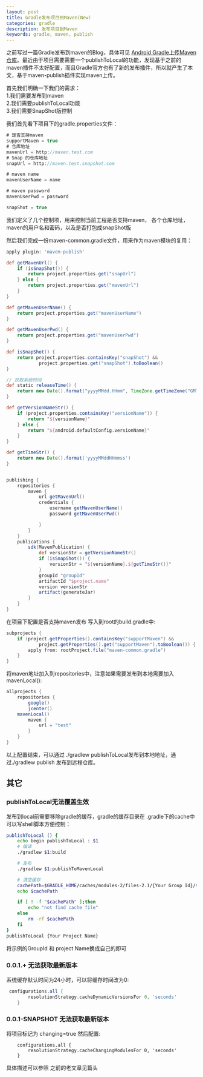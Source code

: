 ```yaml
---
layout: post
title: Gradle发布项目到Maven(New) 
categories: gradle
description: 发布项目到Maven
keywords: gradle, maven, publish
---  
```


之前写过一篇Gradle发布到maven的Blog，具体可见 [Android Gradle上传Maven仓库](https://fsilence.github.io/2017/04/26/gradle-maven/)。最近由于项目需要需要一个publishToLocal的功能，发现基于之前的maven插件不太好配置，而且Gradle官方也有了新的发布插件，所以就产生了本文，基于maven-publish插件实现maven上传。  

首先我们明确一下我们的需求：  
1.我们需要发布到maven  
2.我们需要publishToLocal功能  
3.我们需要SnapShot版控制  

我们首先看下项目下的gradle.properties文件：  

```gradle
# 是否支持maven
supportMaven = true
# 仓库地址
mavenUrl = http://maven.test.com
# Snap 的仓库地址
snapUrl = http://maven.test.snapshot.com

# maven name
mavenUserName = name 

# maven password
mavenUserPwd = password 

snapShot = true
```  
我们定义了几个控制项，用来控制当前工程是否支持maven， 各个仓库地址，maven的用户名和密码，以及是否打包成snapShot版   

然后我们完成一份maven-common.gradle文件，用来作为maven模块的复用：  

```gradle
apply plugin: 'maven-publish'

def getMavenUrl() {
    if (isSnapShot()) {
        return project.properties.get("snapUrl")
    } else {
        return project.properties.get("mavenUrl")
    }
}

def getMavenUserName() {
    return project.properties.get("mavenUserName")
}

def getMavenUserPwd() {
    return project.properties.get("mavenUserPwd")
}

def isSnapShot() {
    return project.properties.containsKey("snapShot") &&
            project.properties.get("snapShot").toBoolean()
}

// 获取系统时间
def static releaseTime() {
    return new Date().format("yyyyMMdd.HHmm", TimeZone.getTimeZone("GMT+08"))
}

def getVersionNameStr() {
    if (project.properties.containsKey("versionName")) {
        return "${versionName}"
    } else {
        return "${android.defaultConfig.versionName}"
    }
}

def getTimeStr() {
    return new Date().format('yyyyMMddHHmmss')
}


publishing {
    repositories {
        maven {
            url getMavenUrl()
            credentials {
                username getMavenUserName()
                password getMavenUserPwd()

            }
        }
    }
    publications {
        sdk(MavenPublication) {
            def versionStr = getVersionNameStr()
            if (isSnapShot()) {
                versionStr = "${versionName}.${getTimeStr()}"
            }
            groupId "groupId"
            artifactId "$project.name"
            version versionStr
            artifact(generateJar)
        }
    }
}

```  

在项目下配置是否支持maven发布 写入到root的build.gradle中:  

```gradle
subprojects {
    if (project.getProperties().containsKey("supportMaven") &&
            project.getProperties().get("supportMaven").toBoolean()) {
        apply from: rootProject.file("maven-common.gradle")
    }
}
```

将maven地址加入到repositories中，注意如果需要发布到本地需要加入mavenLocal():
  
```gradle
allprojects {
    repositories {
        google()
        jcenter()
	mavenLocal()
        maven {
            url = "test"
        }
    }
}
```

以上配置结束，可以通过 ./gradlew publishToLocal发布到本地地址，通过./gradlew publish 发布到远程仓库。  

## 其它  

### publishToLocal无法覆盖生效  
发布到local前需要移除gradle的缓存，gradle的缓存目录在 .gradle下的cache中可以写shell脚本方便控制：  

```sh
publishToLocal () {
    echo begin publishToLocal : $1
    # 编译
    ./gradlew $1:build

    # 发布
    ./gradlew $1:publishToMavenLocal

    # 清空缓存
    cachePath=$GRADLE_HOME/caches/modules-2/files-2.1/{Your Group Id}/$1
    echo $cachePath

    if [ ! -f "$cachePath" ];then
        echo "not find cache file"
    else
        rm -rf $cachePath
    fi
}
publishToLocal {Your Project Name}
```
将示例的GroupId 和 project Name换成自己的即可  


### 0.0.1.+ 无法获取最新版本  
系统缓存默认时间为24小时，可以将缓存时间改为0:  

```gradle
 configurations.all {
        resolutionStrategy.cacheDynamicVersionsFor 0, 'seconds'
    }
```

### 0.0.1-SNAPSHOT 无法获取最新版本  
将项目标记为 changing=true 然后配置:  

```
    configurations.all {
        resolutionStrategy.cacheChangingModulesFor 0, 'seconds'
    }
```
具体描述可以参照 之前的老文章见篇头  




